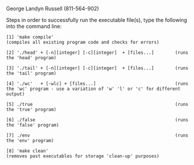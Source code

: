 George Landyn Russell (811-564-902)

Steps in order to successfully run the executable file(s), type the following into the command line:

    [1] 'make compile'                                              (compiles all existing program code and checks for errors)

    [2] './head' + [-n][integer] [-c][integer]  + [files...]        (runs the 'head' program)

    [3] './tail' + [-n][integer] [-c][integer]  + [files...]        (runs the 'tail' program)

    [4] './wc'   + [-wlc] + [files...]                              (runs the 'wc' program - use a variation of 'w' 'l' or 'c' for different output)

    [5] ./true                                                      (runs the 'true' program)

    [6] ./false                                                     (runs the 'false' program)

    [7] ./env                                                       (runs the 'env' program)

    [8] 'make clean'                                                (removes past executables for storage 'clean-up' purposes)
